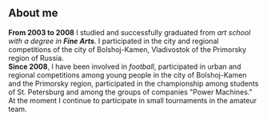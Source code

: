 ## About me

**From 2003 to 2008** I studied and successfully graduated from _art school with a degree in **Fine Arts**_. I participated in the city and regional competitions of the city of Bolshoj-Kamen, Vladivostok of the Primorsky region of Russia.  
**Since 2008**, I have been involved in *football*, participated in urban and regional competitions among young people in the city of Bolshoj-Kamen and the Primorsky region, participated in the championship among students of St. Petersburg and among the groups of companies "Power Machines." At the moment I continue to participate in small tournaments in the amateur team.
